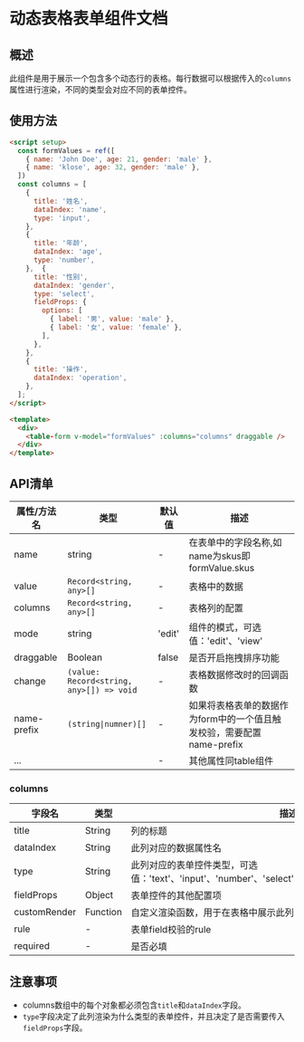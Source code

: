 # 动态表格表单组件文档

## 概述
此组件是用于展示一个包含多个动态行的表格。每行数据可以根据传入的`columns`属性进行渲染，不同的类型会对应不同的表单控件。

<demo src="./demos/demo1.vue" />

## 使用方法
```html
<script setup>
  const formValues = ref([
    { name: 'John Doe', age: 21, gender: 'male' },
    { name: 'klose', age: 32, gender: 'male' },
  ])
  const columns = [
    {
      title: '姓名',
      dataIndex: 'name',
      type: 'input',
    },
    {
      title: '年龄',
      dataIndex: 'age',
      type: 'number',
    },  {
      title: '性别',
      dataIndex: 'gender',
      type: 'select',
      fieldProps: {
        options: [
          { label: '男', value: 'male' },
          { label: '女', value: 'female' },
        ],
      },
    },
    {
      title: '操作',
      dataIndex: 'operation',
    },
  ];
</script>

<template>
  <div>
    <table-form v-model="formValues" :columns="columns" draggable />
  </div>
</template>
```

## API清单

| 属性/方法名 | 类型 | 默认值 | 描述 |
| ----------- | ---- | ------ | ---- |
| name       | string | -      | 在表单中的字段名称,如name为skus即formValue.skus |
| value       | `Record<string, any>[]` | -      | 表格中的数据 |
| columns     | `Record<string, any>[]` | -      | 表格列的配置 |
| mode        | string | 'edit' | 组件的模式，可选值：'edit'、'view' |
| draggable   | Boolean | false | 是否开启拖拽排序功能 |
| change | `(value: Record<string, any>[]) => void` | -   | 表格数据修改时的回调函数 |
| name-prefix | `(string\|numner)[]` | -   | 如果将表格表单的数据作为form中的一个值且触发校验，需要配置name-prefix |
| ... |  | -   | 其他属性同table组件 |

### columns

| 字段名 | 类型 | 描述 |
| ------ | --- | ---- |
| title  | String | 列的标题 |
| dataIndex | String | 此列对应的数据属性名 |
| type   | String | 此列对应的表单控件类型，可选值：'text'、'input'、'number'、'select'、'radio'、'checkbox'、'datePicker' |
| fieldProps | Object | 表单控件的其他配置项 |
| customRender  | Function | 自定义渲染函数，用于在表格中展示此列的内容 |
| rule  | - | 表单field校验的rule |
| required  | - | 是否必填 |

## 注意事项
- columns数组中的每个对象都必须包含`title`和`dataIndex`字段。
- `type`字段决定了此列渲染为什么类型的表单控件，并且决定了是否需要传入`fieldProps`字段。
